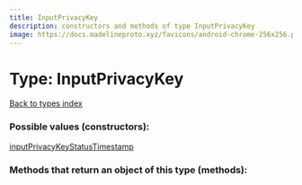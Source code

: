```yaml
---
title: InputPrivacyKey
description: constructors and methods of type InputPrivacyKey
image: https://docs.madelineproto.xyz/favicons/android-chrome-256x256.png
---
```

# Type: InputPrivacyKey  
[Back to types index](index.md)



### Possible values (constructors):

[inputPrivacyKeyStatusTimestamp](../constructors/inputPrivacyKeyStatusTimestamp.md)  



### Methods that return an object of this type (methods):



